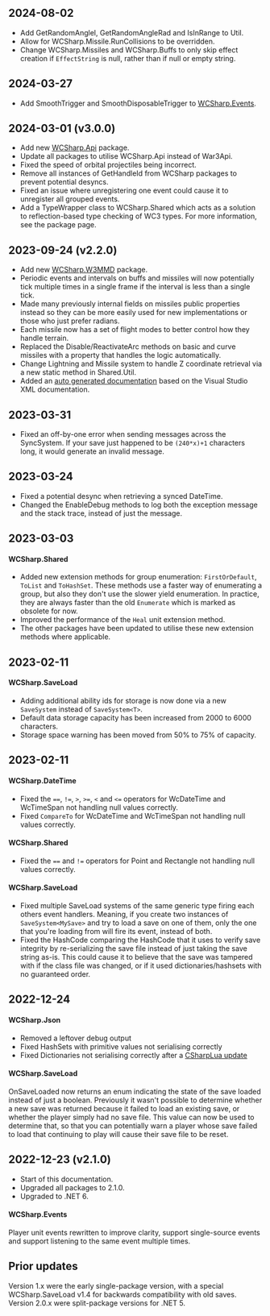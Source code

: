 ## 2024-08-02

* Add GetRandomAnglel, GetRandomAngleRad and IsInRange to Util.
* Allow for WCSharp.Missile.RunCollisions to be overridden.
* Change WCSharp.Missiles and WCSharp.Buffs to only skip effect creation if `EffectString` is null, rather than if null or empty string.

## 2024-03-27

* Add SmoothTrigger and SmoothDisposableTrigger to [WCSharp.Events](wcsharp/libraries/events/periodic-events.md#smoothtrigger-smoothdisposabletrigger).

## 2024-03-01 (v3.0.0)

* Add new [WCSharp.Api](wcsharp/api.md) package.
* Update all packages to utilise WCSharp.Api instead of War3Api.
* Fixed the speed of orbital projectiles being incorrect.
* Remove all instances of GetHandleId from WCSharp packages to prevent potential desyncs.
* Fixed an issue where unregistering one event could cause it to unregister all grouped events.
* Add a TypeWrapper class to WCSharp.Shared which acts as a solution to reflection-based type checking of WC3 types. For more information, see the package page.

## 2023-09-24 (v2.2.0)
* Add new [WCSharp.W3MMD](wcsharp/libraries/w3mmd.md) package.
* Periodic events and intervals on buffs and missiles will now potentially tick multiple times in a single frame if the interval is less than a single tick.
* Made many previously internal fields on missiles public properties instead so they can be more easily used for new implementations or those who just prefer radians.
* Each missile now has a set of flight modes to better control how they handle terrain.
* Replaced the Disable/ReactivateArc methods on basic and curve missiles with a property that handles the logic automatically.
* Change Lightning and Missile system to handle Z coordinate retrieval via a new static method in Shared.Util.
* Added an [auto generated documentation](https://github.com/Orden4/WCSharp/blob/master/Docs/README.md) based on the Visual Studio XML documentation.

## 2023-03-31
* Fixed an off-by-one error when sending messages across the SyncSystem. If your save just happened to be `(240*x)+1` characters long, it would generate an invalid message.

## 2023-03-24
* Fixed a potential desync when retrieving a synced DateTime.
* Changed the EnableDebug methods to log both the exception message and the stack trace, instead of just the message.

## 2023-03-03
#### WCSharp.Shared
* Added new extension methods for group enumeration: `FirstOrDefault`, `ToList` and `ToHashSet`. These methods use a faster way of enumerating a group, but also they don't use the slower yield enumeration. In practice, they are always faster than the old `Enumerate` which is marked as obsolete for now.
* Improved the performance of the `Heal` unit extension method.
* The other packages have been updated to utilise these new extension methods where applicable.

## 2023-02-11
#### WCSharp.SaveLoad
* Adding additional ability ids for storage is now done via a new `SaveSystem` instead of `SaveSystem<T>`.
* Default data storage capacity has been increased from 2000 to 6000 characters.
* Storage space warning has been moved from 50% to 75% of capacity.

## 2023-02-11
#### WCSharp.DateTime
* Fixed the `==`, `!=`, `>`, `>=`, `<` and `<=` operators for WcDateTime and WcTimeSpan not handling null values correctly.
* Fixed `CompareTo` for WcDateTime and WcTimeSpan not handling null values correctly.

#### WCSharp.Shared
* Fixed the `==` and `!=` operators for Point and Rectangle not handling null values correctly.

#### WCSharp.SaveLoad
* Fixed multiple SaveLoad systems of the same generic type firing each others event handlers. Meaning, if you create two instances of `SaveSystem<MySave>` and try to load a save on one of them, only the one that you're loading from will fire its event, instead of both.
* Fixed the HashCode comparing the HashCode that it uses to verify save integrity by re-serializing the save file instead of just taking the save string as-is. This could cause it to believe that the save was tampered with if the class file was changed, or if it used dictionaries/hashsets with no guaranteed order.

## 2022-12-24
#### WCSharp.Json
* Removed a leftover debug output
* Fixed HashSets with primitive values not serialising correctly
* Fixed Dictionaries not serialising correctly after a [CSharpLua update](https://github.com/yanghuan/CSharp.lua/commit/ae3b3633577fe25678dbc299171fed7331a3416c)

#### WCSharp.SaveLoad
OnSaveLoaded now returns an enum indicating the state of the save loaded instead of just a boolean. Previously it wasn't possible to determine whether a new save was returned because it failed to load an existing save, or whether the player simply had no save file. This value can now be used to determine that, so that you can potentially warn a player whose save failed to load that continuing to play will cause their save file to be reset.

## 2022-12-23 (v2.1.0)
* Start of this documentation.
* Upgraded all packages to 2.1.0.
* Upgraded to .NET 6.

#### WCSharp.Events
Player unit events rewritten to improve clarity, support single-source events and support listening to the same event multiple times.

## Prior updates
Version 1.x were the early single-package version, with a special WCSharp.SaveLoad v1.4 for backwards compatibility with old saves.
Version 2.0.x were split-package versions for .NET 5.